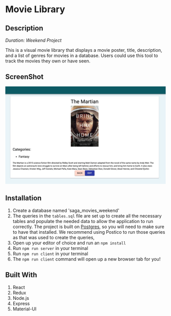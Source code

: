 # Movie Library

## Description

_Duration: Weekend Project_

This is a visual movie library that displays a movie poster, title, description, and a list of genres for movies in a database. Users could use this tool to track the movies they own or have seen. 

## ScreenShot

![Library_Detail](public/images/detail_screencap.jpeg?raw=true")

## Installation

1. Create a database named 'saga_movies_weekend'
2. The queries in the `tables.sql` file are set up to create all the necessary tables and populate the needed data to allow the application to run correctly. The project is built on [Postgres](https://www.postgresql.org/download/), so you will need to make sure to have that installed. We recommend using Postico to run those queries as that was used to create the queries, 
3. Open up your editor of choice and run an `npm install`
4. Run `npm run server` in your terminal
5. Run `npm run client` in your terminal
6. The `npm run client` command will open up a new browser tab for you!

## Built With

1. React
2. Redux
3. Node.js
4. Express
5. Material-UI